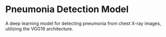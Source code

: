 # Pneumonia Detection Model
 A deep learning model for detecting pneumonia from chest X-ray images, utilizing the VGG16 architecture.
